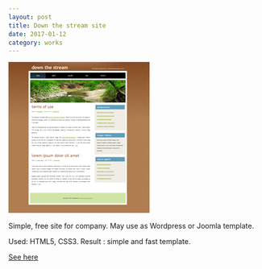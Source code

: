 ```yaml
---
layout: post
title: Down the stream site
date: 2017-01-12
category: works
---
```

[<img src="/images/fulls/down-the-stream.png" class="image">](/my-works/down-the-stream/index.html)

Simple, free site for company. May use as Wordpress or Joomla template.

Used: HTML5, CSS3. 
Result : simple and fast template.

[See here](/my-works/down-the-stream/index.html)